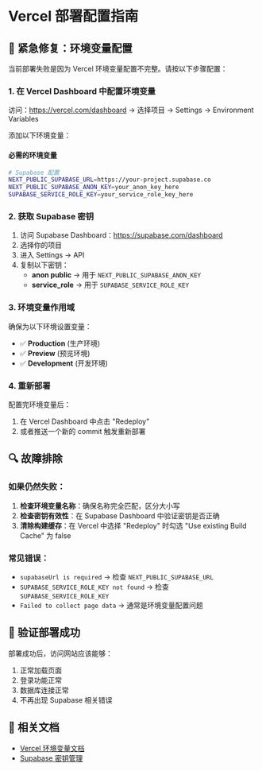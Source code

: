 # Vercel 部署配置指南

## 🚨 紧急修复：环境变量配置

当前部署失败是因为 Vercel 环境变量配置不完整。请按以下步骤配置：

### 1. 在 Vercel Dashboard 中配置环境变量

访问：https://vercel.com/dashboard → 选择项目 → Settings → Environment Variables

添加以下环境变量：

#### 必需的环境变量
```bash
# Supabase 配置
NEXT_PUBLIC_SUPABASE_URL=https://your-project.supabase.co
NEXT_PUBLIC_SUPABASE_ANON_KEY=your_anon_key_here
SUPABASE_SERVICE_ROLE_KEY=your_service_role_key_here
```

### 2. 获取 Supabase 密钥

1. 访问 Supabase Dashboard：https://supabase.com/dashboard
2. 选择你的项目
3. 进入 Settings → API
4. 复制以下密钥：
   - **anon public** → 用于 `NEXT_PUBLIC_SUPABASE_ANON_KEY`
   - **service_role** → 用于 `SUPABASE_SERVICE_ROLE_KEY`

### 3. 环境变量作用域

确保为以下环境设置变量：
- ✅ **Production** (生产环境)
- ✅ **Preview** (预览环境)
- ✅ **Development** (开发环境)

### 4. 重新部署

配置完环境变量后：
1. 在 Vercel Dashboard 中点击 "Redeploy"
2. 或者推送一个新的 commit 触发重新部署

## 🔍 故障排除

### 如果仍然失败：

1. **检查环境变量名称**：确保名称完全匹配，区分大小写
2. **检查密钥有效性**：在 Supabase Dashboard 中验证密钥是否正确
3. **清除构建缓存**：在 Vercel 中选择 "Redeploy" 时勾选 "Use existing Build Cache" 为 false

### 常见错误：

- `supabaseUrl is required` → 检查 `NEXT_PUBLIC_SUPABASE_URL`
- `SUPABASE_SERVICE_ROLE_KEY not found` → 检查 `SUPABASE_SERVICE_ROLE_KEY`
- `Failed to collect page data` → 通常是环境变量配置问题

## 📝 验证部署成功

部署成功后，访问网站应该能够：
1. 正常加载页面
2. 登录功能正常
3. 数据库连接正常
4. 不再出现 Supabase 相关错误

## 🔗 相关文档

- [Vercel 环境变量文档](https://vercel.com/docs/concepts/projects/environment-variables)
- [Supabase 密钥管理](https://supabase.com/docs/guides/api/api-keys)
